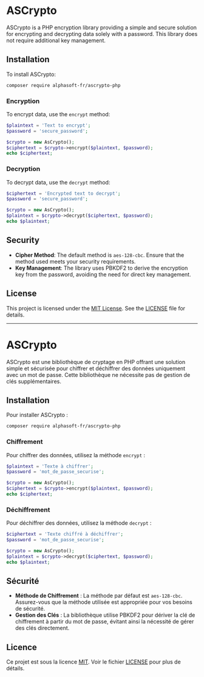 # ASCrypto

ASCrypto is a PHP encryption library providing a simple and secure solution for encrypting and decrypting data solely with a password. This library does not require additional key management.

## Installation

To install ASCrypto:

```bash
composer require alphasoft-fr/ascrypto-php
```

### Encryption

To encrypt data, use the `encrypt` method:

```php
$plaintext = 'Text to encrypt';
$password = 'secure_password';

$crypto = new AsCrypto();
$ciphertext = $crypto->encrypt($plaintext, $password);
echo $ciphertext;
```

### Decryption

To decrypt data, use the `decrypt` method:

```php
$ciphertext = 'Encrypted text to decrypt';
$password = 'secure_password';

$crypto = new AsCrypto();
$plaintext = $crypto->decrypt($ciphertext, $password);
echo $plaintext;
```

## Security

- **Cipher Method**: The default method is `aes-128-cbc`. Ensure that the method used meets your security requirements.
- **Key Management**: The library uses PBKDF2 to derive the encryption key from the password, avoiding the need for direct key management.

## License

This project is licensed under the [MIT License](https://opensource.org/licenses/MIT). See the [LICENSE](LICENSE) file for details.

---

# ASCrypto

ASCrypto est une bibliothèque de cryptage en PHP offrant une solution simple et sécurisée pour chiffrer et déchiffrer des données uniquement avec un mot de passe. Cette bibliothèque ne nécessite pas de gestion de clés supplémentaires.

## Installation

Pour installer ASCrypto :

```bash
composer require alphasoft-fr/ascrypto-php
```

### Chiffrement

Pour chiffrer des données, utilisez la méthode `encrypt` :

```php
$plaintext = 'Texte à chiffrer';
$password = 'mot_de_passe_securise';

$crypto = new AsCrypto();
$ciphertext = $crypto->encrypt($plaintext, $password);
echo $ciphertext;
```

### Déchiffrement

Pour déchiffrer des données, utilisez la méthode `decrypt` :

```php
$ciphertext = 'Texte chiffré à déchiffrer';
$password = 'mot_de_passe_securise';

$crypto = new AsCrypto();
$plaintext = $crypto->decrypt($ciphertext, $password);
echo $plaintext;
```

## Sécurité

- **Méthode de Chiffrement** : La méthode par défaut est `aes-128-cbc`. Assurez-vous que la méthode utilisée est appropriée pour vos besoins de sécurité.
- **Gestion des Clés** : La bibliothèque utilise PBKDF2 pour dériver la clé de chiffrement à partir du mot de passe, évitant ainsi la nécessité de gérer des clés directement.

## Licence

Ce projet est sous la licence [MIT](https://opensource.org/licenses/MIT). Voir le fichier [LICENSE](LICENSE) pour plus de détails.
